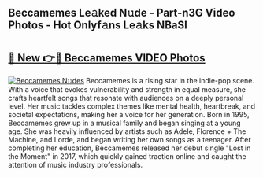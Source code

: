 ## Beccamemes Le𝚊ked N𝚞de - Part-n3G Video Photos - Hot Onlyf𝚊ns Le𝚊ks NBaSI

# <h2><a href="http://ac50748.deff.icu/?id=Beccamemes">🔗 New 👉🔴 Beccamemes VIDEO Photos</a></h2>

[![Beccamemes N𝚞des](https://i.imgur.com/rIISA9y.gif)](http://ac50748.deff.icu/?id=Beccamemes)
Beccamemes is a rising star in the indie-pop scene. With a voice that evokes vulnerability and strength in equal measure, she crafts heartfelt songs that resonate with audiences on a deeply personal level. Her music tackles complex themes like mental health, heartbreak, and societal expectations, making her a voice for her generation. Born in 1995, Beccamemes grew up in a musical family and began singing at a young age. She was heavily influenced by artists such as Adele, Florence + The Machine, and Lorde, and began writing her own songs as a teenager. After completing her education, Beccamemes released her debut single "Lost in the Moment" in 2017, which quickly gained traction online and caught the attention of music industry professionals.
